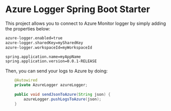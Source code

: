# Azure Logger Spring Boot Starter

This project allows you to connect to Azure Monitor logger by simply adding the properties below:

```bash
azure-logger.enabled=true
azure-logger.sharedKey=mySharedKey
azure-logger.workspaceId=myWorkspaceId

spring.application.name=myAppName
spring.application.version=0.0.1-RELEASE
```

Then, you can send your logs to Azure by doing:

```java
    @Autowired
    private AzureLogger azureLogger;
    
    public void sendJsonToAzure(String json) {
        azureLogger.pushLogsToAzure(json);
    }
```